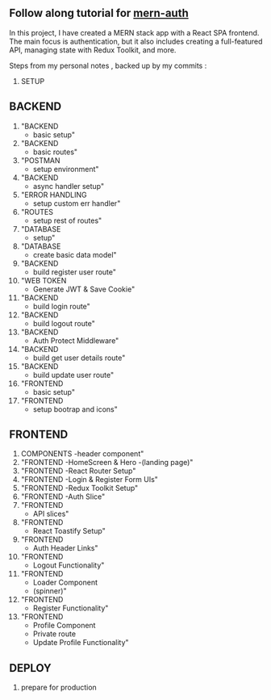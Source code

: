 ## Follow along tutorial for [mern-auth](https://www.youtube.com/watch?v=R4AhvYORZRY&t=202s) 

In this project, I have created a MERN stack app with a React SPA frontend. The main focus is authentication, but it also includes creating a full-featured API, managing state with Redux Toolkit, and more.

Steps from my personal notes , backed up by my commits : 
1. SETUP
## BACKEND
1. "BACKEND
    - basic setup"
1. "BACKEND
    - basic routes"
1. "POSTMAN
    - setup environment"
1. "BACKEND
    - async handler setup"
1. "ERROR HANDLING
    - setup custom err handler"
1. "ROUTES
    - setup rest of routes"
1. "DATABASE
    - setup"
1. "DATABASE
    - create basic data model"
1. "BACKEND
    - build register user route"
1. "WEB TOKEN
    - Generate JWT & Save Cookie"
1. "BACKEND
    - build login route"
1. "BACKEND
    - build logout route"
1. "BACKEND
    - Auth Protect Middleware"
1. "BACKEND
    - build get user details route"
1. "BACKEND
    - build update user route"
1. "FRONTEND
    - basic setup"
1. "FRONTEND
    - setup bootrap and icons"
## FRONTEND
1. COMPONENTS
    -header component"
1. "FRONTEND
    -HomeScreen & Hero
    -(landing page)"
1. "FRONTEND
    -React Router Setup"
1. "FRONTEND
    -Login & Register Form UIs"
1. "FRONTEND
    -Redux Toolkit Setup"
1. "FRONTEND
    -Auth Slice"
1. "FRONTEND
    - API slices"
1. "FRONTEND
    - React Toastify Setup"
1. "FRONTEND
    - Auth Header Links"
1. "FRONTEND
    - Logout Functionality"
1. "FRONTEND
    - Loader Component 
    - (spinner)"
1. "FRONTEND
    - Register Functionality"
1. "FRONTEND
    - Profile Component
    - Private route
    - Update Profile Functionality"
## DEPLOY
1. prepare for production
